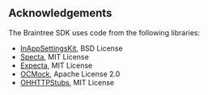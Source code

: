 Acknowledgements
----------------

The Braintree SDK uses code from the following libraries:

* [InAppSettingsKit](https://github.com/futuretap/InAppSettingsKit), BSD License
* [Specta](https://github.com/specta/specta), MIT License
* [Expecta](https://github.com/specta/expecta), MIT License
* [OCMock](https://github.com/erikdoe/ocmock), Apache License 2.0
* [OHHTTPStubs](https://github.com/AliSoftware/OHHTTPStubs), MIT License 
